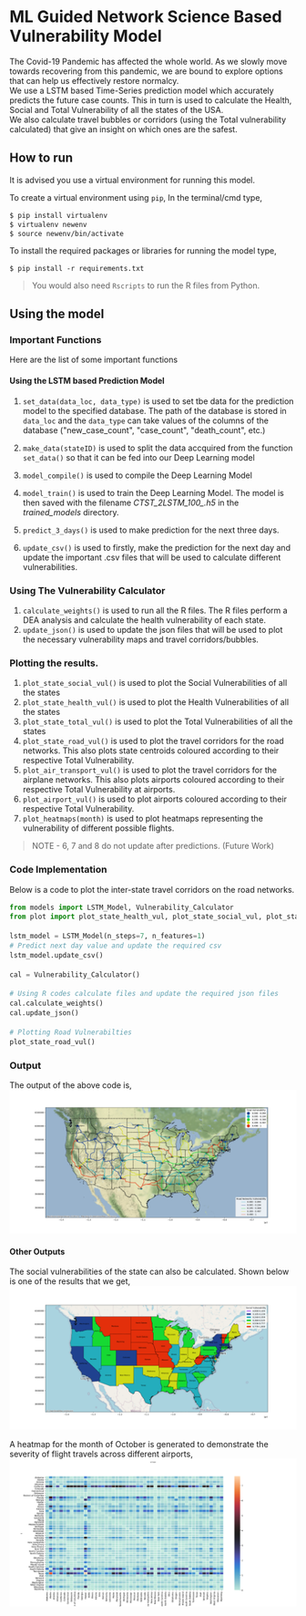 # ML Guided Network Science Based Vulnerability Model
The Covid-19 Pandemic has affected the whole world. As we slowly move towards recovering from this pandemic, we are bound to explore options that can help us effectively restore normalcy. 
<br />We use a LSTM based Time-Series prediction model which accurately predicts the future case counts. This in turn is used to calculate the Health, Social and Total Vulnerability of all the states of the USA. 
<br /> We also calculate travel bubbles or corridors (using the Total vulnerability calculated) that give an insight on which ones are the safest.  

## How to run
It is advised you use a virtual environment for running this model. 

To create a virtual environment using `pip`, In the terminal/cmd type, 
```shell
$ pip install virtualenv
$ virtualenv newenv
$ source newenv/bin/activate
```
To install the required packages or libraries for running the model type, 
```shell
$ pip install -r requirements.txt
```
> You would also need `Rscripts` to run the R files from Python. 

## Using the model
### Important Functions
Here are the list of some important functions
#### Using the LSTM based Prediction Model
1. `set_data(data_loc, data_type)` is used to set tbe data for the prediction model to the specified database. The path of the database is stored in `data_loc` and the `data_type` can take values of the columns of the database ("new_case_count", "case_count", "death_count", etc.)

2. `make_data(stateID)` is used to split the data accquired from the function `set_data()` so that it can be fed into our Deep Learning model

3. `model_compile()` is used to compile the Deep Learning Model
4. `model_train()` is used to train the Deep Learning Model. The model is then saved with the filename *CTST_2LSTM_100_<stateID>.h5* in the *trained_models* directory. 
5. `predict_3_days()` is used to make prediction for the next three days.
6. `update_csv()` is used to firstly, make the prediction for the next day and update the important .csv files that will be used to calculate different vulnerabilities. 
  
### Using The Vulnerability Calculator
1. `calculate_weights()` is used to run all the R files. The R files perform a DEA analysis and calculate the health vulnerability of each state.
2. `update_json()` is used to update the json files that will be used to plot the necessary vulnerability maps and travel corridors/bubbles. 

### Plotting the results. 
1. `plot_state_social_vul()` is used to plot the Social Vulnerabilities of all the states
2. `plot_state_health_vul()` is used to plot the Health Vulnerabilities of all the states
3. `plot_state_total_vul()` is used to plot the Total Vulnerabilities of all the states 
4. `plot_state_road_vul()` is used to plot the travel corridors for the road networks. This also plots state centroids coloured according to their respective Total Vulnerability. 
5. `plot_air_transport_vul()` is used to plot the travel corridors for the airplane networks. This also plots  airports coloured according to their respective Total Vulnerability at airports.
6. `plot_airport_vul()` is used to plot airports coloured according to their respective Total Vulnerability. 
7. `plot_heatmaps(month)` is used to plot heatmaps representing the vulnerability of different possible flights. 
> NOTE - 6, 7 and 8 do not update after predictions. (Future Work)

### Code Implementation
Below is a code to plot the inter-state travel corridors on the road networks. 
```python
from models import LSTM_Model, Vulnerability_Calculator
from plot import plot_state_health_vul, plot_state_social_vul, plot_state_road_vul

lstm_model = LSTM_Model(n_steps=7, n_features=1)
# Predict next day value and update the required csv
lstm_model.update_csv()

cal = Vulnerability_Calculator()

# Using R codes calculate files and update the required json files
cal.calculate_weights()
cal.update_json()

# Plotting Road Vulnerabilties
plot_state_road_vul()
```
### Output
The output of the above code is, 
![Road Vulnerabilities](media/road_vul.png)

#### Other Outputs
The social vulnerabilities of the state can also be calculated. Shown below is one of the results that we get,
![Social Vulnerabilities](media/social_vul.png)

A heatmap for the month of October is generated to demonstrate the severity of flight travels across different airports,
![Airport Heatmap](media/heatmap.png)